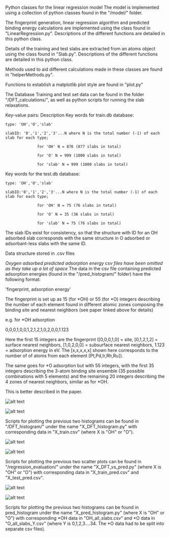 Python classes for the linear regression model
The model is implemented using a collection of python classes found in the "/model/" folder.

The fingerprint generation,  linear regression algorithm and predicted binding energy calculations are implemented using the class found in "LinearRegression.py". Descriptions of the different functions are detailed in this python class.

Details of the training and test slabs are extracted from an atoms object using the class found in "Slab.py". Descriptions of the different functions are detailed in this python class.

Methods used to aid different calculations made in these classes are found in "helperMethods.py".

Functions to establish a matplotlib plot style are found in "plot.py"

The Database
Training and test set data can be found in the folder "/DFT_calculations/", as well as python scripts for running the slab relaxations.

Key-value pairs: Description
Key words for train.db database:

    type: 'OH','O','slab'

    slabID: '0','1','2','3'...N where N is the total number (-1) of each slab for each type; 

                  for 'OH' N = 876 (877 slabs in total)

                  for 'O' N = 999 (1000 slabs in total)

                  for 'slab' N = 999 (1000 slabs in total)

Key words for the test.db database:

    type: 'OH','O','slab'

    slabID:'0','1','2','3'...N where N is the total number (-1) of each slab for each type; 

                  for 'OH' N = 75 (76 slabs in total)

                  for 'O' N = 35 (36 slabs in total)

                  for 'slab' N = 75 (76 slabs in total)

The slab IDs exist for consistency, so that the structure with ID for an OH adsorbed slab corresponds with the same structure in O adsorbed or adsorbant-less slabs with the same ID.

Data structure stored in .csv files

*Oxygen adsorbed predicted adsorption energy csv files have been omitted as they take up a lot of space*
The data in the csv file containing predicted adsorption energies (found in the "/pred_histogram/" folder) have the following format:

'fingerprint, adsorption energy'

The fingerprint is set up as 15 (for *OH) or 55 (for *O) integers describing the number of each element found in different atomic zones composing the binding site and nearest neighbors (see paper linked above for details)

e.g. for *OH adsorption

0,0,0,1,0,0,1,2,1,2,1,0,2,0,0,1.123

Here the first 15 integers are the fingerprint ([0,0,0,1,0] = site, [0,1,2,1,2] = surface nearest neighbors, [1,0,2,0,0] = subsurface nearest neighbors, 1.123 = adsorption energy in eV. The [x,x,x,x,x] shown here corresponds to the number of of atoms from each element [Pt,Pd,Ir,Rh,Ru]). 

The same goes for *O adsorption but with 55 integers, with the first 35 integers describing the 3-atom binding site ensemble (35 possible combinations with 5 elements) and the remaining 20 integers describing the 4 zones of nearest neighbors, similar as for *OH.

This is better described in the paper.

![alt text](https://github.com/taabatchelor/HEA-tools/blob/main/DFT_histogram/OH_DFT_histogram.png "DFT calculated *OH adsorption energies on IrPdPtRhRu")

![alt text](https://github.com/taabatchelor/HEA-tools/blob/main/DFT_histogram/O_DFT_histogram.png "DFT calculated *O adsorption energies on IrPdPtRhRu")



Scripts for plotting the previous two histograms can be found in "/DFT_histogram/" under the name "X_DFT_histogram.py" with corresponding data in "X_train.csv" (where X is "OH" or "O").



![alt text](https://github.com/taabatchelor/HEA-tools/blob/main/regression_evaluation/OH_DFT_vs_pred.png "Predicted vs. DFT *OH adsorption energies on IrPdPtRhRu")



![alt text](https://github.com/taabatchelor/HEA-tools/blob/main/regression_evaluation/O_DFT_vs_pred.png "Predicted vs. DFT *O adsorption energies on IrPdPtRhRu")


Scripts for plotting the previous two scatter plots can be found in "/regression_evaluation/" under the name "X_DFT_vs_pred.py" (where X is "OH" or "O") with corresponding data in "X_train_pred.csv" and "X_test_pred.csv".



![alt text](https://github.com/taabatchelor/HEA-tools/blob/main/pred_histogram/OH_pred_histogram.png "Full span of predicted *OH adsorption energies on IrPdPtRhRu")


![alt text](https://github.com/taabatchelor/HEA-tools/blob/main/pred_histogram/O_pred_histogram.png "Full span of predicted *O adsorption energies on IrPdPtRhRu")


Scripts for plotting the previous two histograms can be found in pred_histogram under the name "X_pred_histogram.py" (where X is "OH" or "O") with corresponding *OH data in "OH_all_slabs.csv" and *O data in "O_all_slabs_Y.csv" (where Y is 0,1,2,3....34. The *O data had to be split into separate csv files).

